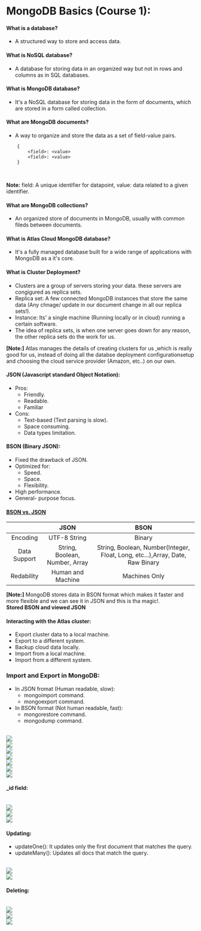 # MongoDB Basics (Course 1):

#### What is a database?
- A structured way to store and access data.

#### What is NoSQL database?
- A database for storing data in an organized way but not in rows and columns as in SQL databases.

#### What is MongoDB database?
- It's a NoSQL database for storing data in the form of documents, which are stored in a form called collection.

#### What are MongoDB documents?
- A way to organize and store the data as a set of field-value pairs.
```
    {
        <field>: <value>
        <field>: <value>
    }
```
<br>

**Note:** field: A unique identifier for datapoint, value: data related to a given identifier.

#### What are MongoDB collections?
- An organized store of documents in MongoDB, usually with common fileds between documents.

#### What is Atlas Cloud MongoDB database?
- It's a fully managed database built for a wide range of applications with MongoDB as a it's core.

#### What is Cluster Deployment?
- Clusters are a group of servers storing your data. these servers are congigured as replica sets.
- Replica set: A few connected MongoDB instances that store the same data (Any chnage/ update in our document change in all our replica sets!).
- Instance: Its' a single machine (Running locally or in cloud) running a certain software.
- The idea of replica sets, is when one server goes down for any reason, the other replica sets do the work for us.


**[Note:]** Atlas manages the details of creating clusters for us ,which is really good for us, instead of doing all the databse deployment configurationsetup and choosing the cloud service provider (Amazon, etc..) on our own.

#### JSON (Javascript standard Object Notation):
- Pros:
    - Friendly.
    - Readable.
    - Familiar
- Cons:
    - Text-based (Text parsing is slow).
    - Space consuming.
    - Data types limitation.

#### BSON (Binary JSON):
- Fixed the drawback of JSON.
- Optimized for:
    - Speed.
    - Space.
    - Flexibility.
- High performance.
- General- purpose focus.

#### [BSON vs. JSON](https://www.mongodb.com/json-and-bson)
|         |   JSON         |           BSON          |
| :----:  | :------: | :----------:     |
| Encoding | UTF-8 String | Binary |
| Data Support | String, Boolean, Number, Array| String, Boolean, Number(Integer, Float, Long, etc...),Array, Date, Raw Binary|
| Redability| Human and Machine | Machines Only|


**[Note:]** MongoDB stores data in BSON format which makes it faster and more flexible and we can see it in JSON and this is tha magic!.
<br>
**Stored BSON and viewed JSON**

#### Interacting with the Atlas cluster:
- Export cluster data to a local machine.
- Export to a different system.
- Backup cloud data locally.
- Import from a local machine.
- Import from a different system.


### Import and Export in MongoDB:
- In JSON fromat (Human readable, slow):
    - mongoimport command.
    - mongoexport command.
- In BSON format (Not human readable, fast):
    - mongorestore command.
    - mongodump command.

<br/>
<img src="https://raw.githubusercontent.com/AhmedElgaidi/my-mongodb-university-notes/main/public/4.png"/> <br/>
<img src="https://raw.githubusercontent.com/AhmedElgaidi/my-mongodb-university-notes/main/public/3.png"/> <br/>
<img src="https://raw.githubusercontent.com/AhmedElgaidi/my-mongodb-university-notes/main/public/1.png"/> <br/>
<img src="https://raw.githubusercontent.com/AhmedElgaidi/my-mongodb-university-notes/main/public/2.png"/> <br/>
<img src="https://raw.githubusercontent.com/AhmedElgaidi/my-mongodb-university-notes/main/public/5.png"/> <br/>
<img src="https://raw.githubusercontent.com/AhmedElgaidi/my-mongodb-university-notes/main/public/6.png"/> <br/>
<img src="https://raw.githubusercontent.com/AhmedElgaidi/my-mongodb-university-notes/main/public/7.png"/> <br/>

#### _id field:
<br/>
<img src="https://raw.githubusercontent.com/AhmedElgaidi/my-mongodb-university-notes/main/public/8.png"/> <br/>
<img src="https://raw.githubusercontent.com/AhmedElgaidi/my-mongodb-university-notes/main/public/9.png"/> <br/>
<img src="https://raw.githubusercontent.com/AhmedElgaidi/my-mongodb-university-notes/main/public/10.png"/> <br/>


#### Updating:
- updateOne(): It updates only the first document that matches the query.
- updateMany(): Updates all docs that match the query.
<br/>
<img src="https://raw.githubusercontent.com/AhmedElgaidi/my-mongodb-university-notes/main/public/11.png"/> <br/>
<img src="https://raw.githubusercontent.com/AhmedElgaidi/my-mongodb-university-notes/main/public/12.png"/> <br/>


#### Deleting:
<br/>
<img src="https://raw.githubusercontent.com/AhmedElgaidi/my-mongodb-university-notes/main/public/13.png"/> <br/>
<img src="https://raw.githubusercontent.com/AhmedElgaidi/my-mongodb-university-notes/main/public/14.png"/> <br/>
<img src="https://raw.githubusercontent.com/AhmedElgaidi/my-mongodb-university-notes/main/public/15.png"/> <br/>

